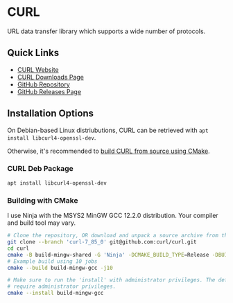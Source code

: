 <!-- TODO: Fix this to actually document information on ZLIB. I must have reverted it by accident
at some point. -->
# CURL

URL data transfer library which supports a wide number of protocols.

## Quick Links

- [CURL Website](https://curl.se/)
- [CURL Downloads Page](https://curl.se/download.html)
- [GitHub Repository](https://github.com/curl/curl)
- [GitHub Releases Page](https://github.com/curl/curl/releases)

## Installation Options

On Debian-based Linux distriubutions, CURL can be retrieved with `apt install libcurl4-openssl-dev`.

Otherwise, it's recommended to [build CURL from source using CMake](#building-with-cmake).

### CURL Deb Package

`apt install libcurl4-openssl-dev`

### Building with CMake

I use Ninja with the MSYS2 MinGW GCC 12.2.0 distribution. Your compiler and build tool may vary.

``` sh
# Clone the repository, OR download and unpack a source archive from the downloads page
git clone --branch 'curl-7_85_0' git@github.com:curl/curl.git
cd curl
cmake -B build-mingw-shared -G 'Ninja' -DCMAKE_BUILD_TYPE=Release -DBUILD_TESTING=OFF
# Example build using 10 jobs
cmake --build build-mingw-gcc -j10

# Make sure to run the 'install' with administrator privileges. The default install directory will
# require administrator privileges.
cmake --install build-mingw-gcc
```
